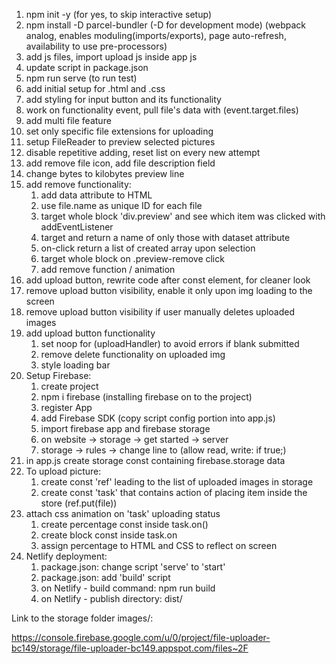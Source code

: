 1. npm init -y (for yes, to skip interactive setup)
2. npm install -D parcel-bundler (-D for development mode) (webpack analog, enables moduling(imports/exports), page auto-refresh, availability to use pre-processors)
3. add js files, import upload js inside app js
4. update script in package.json
5. npm run serve (to run test)
6. add initial setup for .html and .css
7. add styling for input button and its functionality
8. work on functionality event, pull file's data with (event.target.files)
9. add multi file feature
10. set only specific file extensions for uploading
11. setup FileReader to preview selected pictures
12. disable repetitive adding, reset list on every new attempt
13. add remove file icon, add file description field
14. change bytes to kilobytes preview line
15. add remove functionality:
    1. add data attribute to HTML
    2. use file.name as unique ID for each file
    3. target whole block 'div.preview' and see which item was clicked with addEventListener
    4. target and return a name of only those with dataset attribute
    5. on-click return a list of created array upon selection
    6. target whole block on .preview-remove click
    7. add remove function / animation
16. add upload button, rewrite code after const element, for cleaner look
17. remove upload button visibility, enable it only upon img loading to the screen
18. remove upload button visibility if user manually deletes uploaded images
19. add upload button functionality
    1. set noop for (uploadHandler) to avoid errors if blank submitted
    2. remove delete functionality on uploaded img
    3. style loading bar
20. Setup Firebase:
    1. create project
    2. npm i firebase (installing firebase on to the project)
    3. register App
    4. add Firebase SDK (copy script config portion into app.js)
    5. import firebase app and firebase storage
    6. on website -> storage -> get started -> server
    7. storage -> rules -> change line to (allow read, write: if true;)
21. in app.js create storage const containing firebase.storage data
22. To upload picture:
    1. create const 'ref' leading to the list of uploaded images in storage
    2. create const 'task' that contains action of placing item inside the store (ref.put(file))
23. attach css animation on 'task' uploading status
    1. create percentage const inside task.on()
    2. create block const inside task.on
    3. assign percentage to HTML and CSS to reflect on screen
24. Netlify deployment:
    1. package.json: change script 'serve' to 'start'
    2. package.json: add 'build' script
    3. on Netlify - build command: npm run build
    4. on Netlify - publish directory: dist/

Link to the storage folder images/:

https://console.firebase.google.com/u/0/project/file-uploader-bc149/storage/file-uploader-bc149.appspot.com/files~2F
